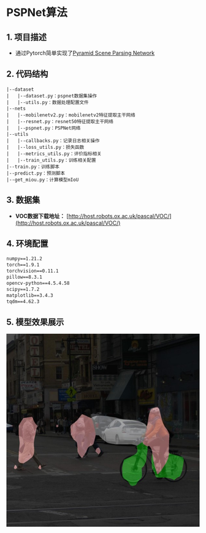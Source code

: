 # PSPNet算法
## 1. 项目描述
- 通过Pytorch简单实现了[Pyramid Scene Parsing Network](https://arxiv.org/abs/1612.01105)

## 2. 代码结构
```angular2html
|--dataset
|   |--dataset.py：pspnet数据集操作
|   |--utils.py：数据处理配置文件
|--nets
|   |--mobilenetv2.py：mobilenetv2特征提取主干网络
|   |--resnet.py：resnet50特征提取主干网络
|   |--pspnet.py：PSPNet网络
|--utils
|   |--callbacks.py：记录日志相关操作
|   |--loss_utils.py：损失函数
|   |--metrics_utils.py：评价指标相关
|   |--train_utils.py：训练相关配置
|--train.py：训练脚本
|--predict.py：预测脚本
|--get_miou.py：计算模型mIoU
```

## 3. 数据集
   - **VOC数据下载地址：** [http://host.robots.ox.ac.uk/pascal/VOC/](http://host.robots.ox.ac.uk/pascal/VOC/)

## 4. 环境配置
```angular2html
numpy==1.21.2
torch==1.9.1
torchvision==0.11.1
pillow==8.3.1
opencv-python==4.5.4.58
scipy==1.7.2
matplotlib==3.4.3
tqdm==4.62.3
```

## 5. 模型效果展示
![](img/1_dr.jpg)